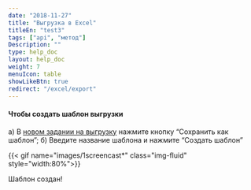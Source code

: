 ```yaml
---
date: "2018-11-27"
title: "Выгрузка в Excel"
titleEn: "test3"
tags: ["api", "метод"]
Description: ""
type: help_doc
layout: help_doc
weight: 7
menuIcon: table
showLikeBtn: true
redirect: "/excel/export"
---
```


#### Чтобы создать шаблон выгрузки

а) В <a href="https://my.fesco.com/terminal-tracking-export" target="_blank">новом задании на выгрузку</a>  нажмите кнопку “Сохранить как шаблон”;
б) Введите название шаблона и нажмите “Создать шаблон”

{{< gif name="images/1screencast*" class="img-fluid" style="width:80%">}}

Шаблон создан!
